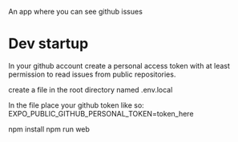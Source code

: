 An app where you can see github issues

# Dev startup
In your github account create a personal access token with at least permission to read issues from  public repositories.

create a file in the root directory named .env.local

In the file place your github token like so: EXPO_PUBLIC_GITHUB_PERSONAL_TOKEN=token_here

npm install
npm run web
